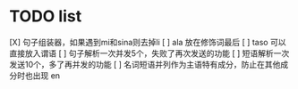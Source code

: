 # TODO list

[X] 句子组装器，如果遇到mi和sina则去掉li
[ ] ala 放在修饰词最后
[ ] taso 可以直接放入谓语
[ ] 句子解析一次并发5个，失败了再次发送的功能
[ ] 短语解析一次发送10个，多了再并发的功能
[ ] 名词短语并列作为主语特有成分，防止在其他成分时也出现 en
